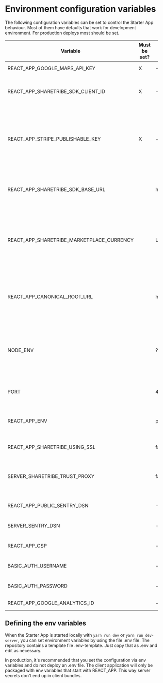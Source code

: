 # Environment configuration variables

The following configuration variables can be set to control the Starter App behaviour. Most of them
have defaults that work for development environment. For production deploys most should be set.

| Variable                                  | Must be set? | Default               | Description                                                                                                       |
| ----------------------------------------- | ------------ | --------------------- | ----------------------------------------------------------------------------------------------------------------- |
| REACT_APP_GOOGLE_MAPS_API_KEY             | X            | -                     | See: [Google Maps API key](./google-maps.md)                                                                      |
| REACT_APP_SHARETRIBE_SDK_CLIENT_ID        | X            | -                     | Client ID (API key). You will get this from the Sharetribe team.                                                  |
| REACT_APP_STRIPE_PUBLISHABLE_KEY          | X            | -                     | Stripe publishable API key for generating tokens with Stripe API. Use test key (prefix pk*test*) for development. |
| REACT_APP_SHARETRIBE_SDK_BASE_URL         |              | http://localhost:8088 | The base url to access the Sharetribe Flex Marketplace API.                                                       |
| REACT_APP_SHARETRIBE_MARKETPLACE_CURRENCY |              | USD                   | The currency used in the Marketplace as ISO 4217 currency code. For example: USD, EUR, CAD, AUD, etc.             |
| REACT_APP_CANONICAL_ROOT_URL              |              | http://localhost:3000 | Canonical root url of the marketplace. Needed for social media sharing and SEO optimization.                      |
| NODE_ENV                                  |              | ?                     | Node env. Use 'development' for development and 'production' for production.                                      |
| PORT                                      |              | 4000                  | Port for server to accept connections.                                                                            |
| REACT_APP_ENV                             |              | production            | Env for client side. Use the same value as with NODE_ENV.                                                         |
| REACT_APP_SHARETRIBE_USING_SSL            |              | false                 | Redirect HTTP to HTTPS?                                                                                           |
| SERVER_SHARETRIBE_TRUST_PROXY             |              | false                 | Set when running the app behind a reverse proxy, e.g. in Heroku.                                                  |
| REACT_APP_PUBLIC_SENTRY_DSN               |              | -                     | See: [Error logging with Sentry](./sentry.md)                                                                     |
| SERVER_SENTRY_DSN                         |              | -                     | See: [Error logging with Sentry](./sentry.md)                                                                     |
| REACT_APP_CSP                             |              | -                     | See: [Content Security Policy (CSP)](./content-security-policy.md)                                                |
| BASIC_AUTH_USERNAME                       |              | -                     | Set to enable HTTP Basic Auth                                                                                     |
| BASIC_AUTH_PASSWORD                       |              | -                     | Set to enable HTTP Basic Auth                                                                                     |
| REACT_APP_GOOGLE_ANALYTICS_ID             |              | -                     | See: [Google Analytics](./analytics.md)                                                                           |

## Defining the env variables

When the Starter App is started locally with `yarn run dev` or `yarn run dev-server`, you can set
environment variables by using the file .env file. The repository contains a template file
.env-template. Just copy that as .env and edit as necessary.

In production, it's recommended that you set the configuration via env variables and do not deploy
an .env file. The client application will only be packaged with env variables that start with
REACT_APP. This way server secrets don't end up in client bundles.
